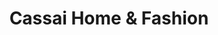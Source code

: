 ---
title: "Cassai Home & Fashion"
url: /ses-salines/cassai-home-und-fashion/
shop: Raumausstattung
---
